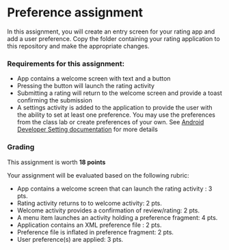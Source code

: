 # Preference assignment

In this assignment, you will create an entry screen for your rating app and add a user preference.   Copy the folder containing your rating application to this repository and make the appropriate changes.

### Requirements for this assignment:
- App contains a welcome screen with text and a button
- Pressing the button will launch the rating activity
- Submitting a rating will return to the welcome screen and provide a  toast confirming the submission
- A settings activity is added to the application to provide the user with the ability to set at least one preference.  You may use the preferences from the class lab or create preferences of your own.  See [Android Developer Setting documentation](https://developer.android.com/guide/topics/ui/settings.html) for more details

### Grading

This assignment is worth **18 points**

Your assignment will be evaluated based on the following rubric:
- App contains a welcome screen that can launch the rating activity : 3 pts.
- Rating activity returns to to welcome activity: 2 pts.
- Welcome activity provides a confirmation of review/rating: 2 pts.
- A menu item launches an activity holding a preference fragment: 4 pts.
- Application contains an XML preference file : 2 pts.
- Preference file is inflated in preference fragment: 2 pts.
- User preference(s) are applied: 3 pts.
